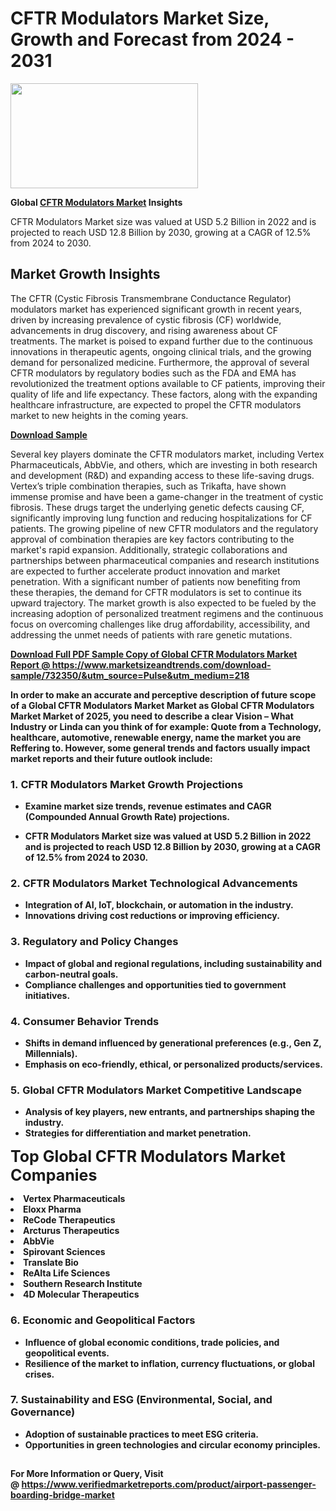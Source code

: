 <H1>CFTR Modulators Market Size, Growth and Forecast from 2024 - 2031</H1><img class="aligncenter size-medium wp-image-584254" src="https://thirdeyenews.in/wp-content/uploads/2024/09/Global-Market-Research-300x168.jpeg" alt="" width="300" height="168" /><p><strong>Global&nbsp;<a href="https://www.marketsizeandtrends.com/download-sample/732350/&amp;utm_source=Pulse&amp;utm_medium=218">CFTR Modulators Market</a> Insights</strong></p><p>CFTR Modulators Market size was valued at USD 5.2 Billion in 2022 and is projected to reach USD 12.8 Billion by 2030, growing at a CAGR of 12.5% from 2024 to 2030.</p><p><h2>Market Growth Insights</h2> <p>The CFTR (Cystic Fibrosis Transmembrane Conductance Regulator) modulators market has experienced significant growth in recent years, driven by increasing prevalence of cystic fibrosis (CF) worldwide, advancements in drug discovery, and rising awareness about CF treatments. The market is poised to expand further due to the continuous innovations in therapeutic agents, ongoing clinical trials, and the growing demand for personalized medicine. Furthermore, the approval of several CFTR modulators by regulatory bodies such as the FDA and EMA has revolutionized the treatment options available to CF patients, improving their quality of life and life expectancy. These factors, along with the expanding healthcare infrastructure, are expected to propel the CFTR modulators market to new heights in the coming years.</p> <p><strong><a href="#">Download Sample</a></strong></p> <p>Several key players dominate the CFTR modulators market, including Vertex Pharmaceuticals, AbbVie, and others, which are investing in both research and development (R&D) and expanding access to these life-saving drugs. Vertex’s triple combination therapies, such as Trikafta, have shown immense promise and have been a game-changer in the treatment of cystic fibrosis. These drugs target the underlying genetic defects causing CF, significantly improving lung function and reducing hospitalizations for CF patients. The growing pipeline of new CFTR modulators and the regulatory approval of combination therapies are key factors contributing to the market's rapid expansion. Additionally, strategic collaborations and partnerships between pharmaceutical companies and research institutions are expected to further accelerate product innovation and market penetration. With a significant number of patients now benefiting from these therapies, the demand for CFTR modulators is set to continue its upward trajectory. The market growth is also expected to be fueled by the increasing adoption of personalized treatment regimens and the continuous focus on overcoming challenges like drug affordability, accessibility, and addressing the unmet needs of patients with rare genetic mutations.</p> <p><strong><a href="#"></p><p><span class=""><strong>Download Full PDF Sample Copy of Global CFTR Modulators Market Report</strong> @ <a href="https://www.marketsizeandtrends.com/download-sample/732350/&amp;utm_source=Pulse&amp;utm_medium=218" target="_blank">https://www.marketsizeandtrends.com/download-sample/732350/&amp;utm_source=Pulse&amp;utm_medium=218</a></span></p><p>In order to make an accurate and perceptive description of future scope of a Global&nbsp;CFTR Modulators Market Market as Global&nbsp;CFTR Modulators Market Market of 2025, you need to describe a clear Vision &ndash; What Industry or Linda can you think of for example: Quote from a Technology, healthcare, automotive, renewable energy, name the market you are Reffering to. However, some general trends and factors usually impact market reports and their future outlook include:</p><h3>1.&nbsp;<strong>CFTR Modulators Market Growth Projections</strong></h3><ul><li>Examine market size trends, revenue estimates and CAGR (Compounded Annual Growth Rate) projections.</li><li><p>CFTR Modulators Market size was valued at USD 5.2 Billion in 2022 and is projected to reach USD 12.8 Billion by 2030, growing at a CAGR of 12.5% from 2024 to 2030.</p></li></ul><h3>2.&nbsp;<strong>CFTR Modulators Market Technological Advancements</strong></h3><ul><li>Integration of AI, IoT, blockchain, or automation in the industry.</li><li>Innovations driving cost reductions or improving efficiency.</li></ul><h3>3.&nbsp;<strong>Regulatory and Policy Changes</strong></h3><ul><li>Impact of global and regional regulations, including sustainability and carbon-neutral goals.</li><li>Compliance challenges and opportunities tied to government initiatives.</li></ul><h3>4.&nbsp;<strong>Consumer Behavior Trends</strong></h3><ul><li>Shifts in demand influenced by generational preferences (e.g., Gen Z, Millennials).</li><li>Emphasis on eco-friendly, ethical, or personalized products/services.</li></ul><h3>5.&nbsp;<strong>Global CFTR Modulators Market Competitive Landscape</strong></h3><ul><li>Analysis of key players, new entrants, and partnerships shaping the industry.</li><li>Strategies for differentiation and market penetration.</li></ul><p data-pm-slice="1 1 []"><span style="color: inherit; font-family: inherit; font-size: 25px;">Top Global CFTR Modulators Market Companies</span></p><div class="" data-test-id=""><p><li>Vertex Pharmaceuticals</li><li> Eloxx Pharma</li><li> ReCode Therapeutics</li><li> Arcturus Therapeutics</li><li> AbbVie</li><li> Spirovant Sciences</li><li> Translate Bio</li><li> ReAlta Life Sciences</li><li> Southern Research Institute</li><li> 4D Molecular Therapeutics</li></p></div><h3>6.&nbsp;<strong>Economic and Geopolitical Factors</strong></h3><ul><li>Influence of global economic conditions, trade policies, and geopolitical events.</li><li>Resilience of the market to inflation, currency fluctuations, or global crises.</li></ul><h3>7.&nbsp;<strong>Sustainability and ESG (Environmental, Social, and Governance)</strong></h3><ul><li>Adoption of sustainable practices to meet ESG criteria.</li><li>Opportunities in green technologies and circular economy principles.</li></ul><h2><strong style="font-size: 14px;">For More Information or Query, Visit @&nbsp;</strong><a style="background-color: #ffffff; font-size: 14px;" href="https://www.marketsizeandtrends.com/report/cftr-modulators-market/" target="_blank">https://www.verifiedmarketreports.com/product/airport-passenger-boarding-bridge-market</a></h2>
